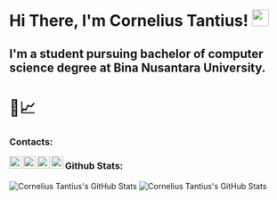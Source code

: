 # Hi There, I'm Cornelius Tantius! <img src="https://raw.githubusercontent.com/MartinHeinz/MartinHeinz/master/wave.gif" width="30px">

## I'm a student pursuing bachelor of computer science degree at Bina Nusantara University.

# 🤡📈

### Contacts:
[<img align="left" alt="Cornelius Tantius | Gmail" width="22px" src="https://cdn.jsdelivr.net/npm/simple-icons@3.11.0/icons/gmail.svg" />][mail]
[<img align="left" alt="Cornelius Tantius | XDA" width="22px" src="https://cdn.jsdelivr.net/npm/simple-icons@3.11.0/icons/linkedin.svg" />][linkedin]
[<img align="left" alt="Cornelius Tantius | Telegram" width="22px" src="https://cdn.jsdelivr.net/npm/simple-icons@3.11.0/icons/telegram.svg" />][telegram]
[<img align="left" alt="Cornelius Tantius | Instagram" width="22px" src="https://cdn.jsdelivr.net/npm/simple-icons@3.11.0/icons/instagram.svg" />][instagram]

### Github Stats:
<img align="center" alt="Cornelius Tantius's GitHub Stats" src="https://github-readme-stats.vercel.app/api?username=CorneliusTantius&show_icons=true&theme=dracula" />

<img align="center" alt="Cornelius Tantius's GitHub Stats" src="https://github-readme-stats.vercel.app/api/top-langs/?username=corneliustantius&layout=compact&theme=dracula" />


[mail]: mailto:corneliustantius.ct@gmail.com
[linkedin]: https://www.linkedin.com/in/corneliustantius/
[telegram]: https://t.me/evilhamburger
[instagram]: https://www.instagram.com/corneliustantius/